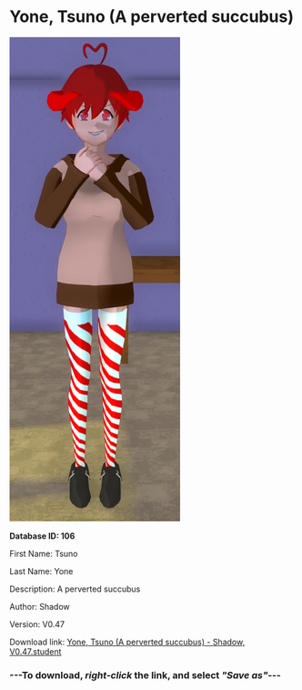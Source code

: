 # Yone, Tsuno (A perverted succubus)

<img src="https://raw.githubusercontent.com/Arbiter1223/Daigaku-Gurashi-Custom-Students/master/Students/Files/Yone%2C%20Tsuno%20(A%20perverted%20succubus).png" title="Yone, Tsuno (A perverted succubus) - Shadow, V0.47">

**Database ID: 106**

First Name: Tsuno

Last Name: Yone

Description: A perverted succubus

Author: Shadow

Version: V0.47

Download link: <a href="https://raw.githubusercontent.com/Arbiter1223/Daigaku-Gurashi-Custom-Students/master/Students/Files/Yone%2C%20Tsuno%20(A%20perverted%20succubus)%20-%20Shadow%2C%20V0.47.student">Yone, Tsuno (A perverted succubus) - Shadow, V0.47.student</a>

### ---**To download, _right-click_ the link, and select _"Save as"_**---
